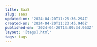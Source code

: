 ```yaml
---
title: SaaS
slug: saas
updated-on: '2024-04-20T11:25:36.294Z'
created-on: '2024-04-20T11:23:45.946Z'
published-on: '2024-04-20T14:09:34.963Z'
layout: '[tags].html'
tags: tags
---
```




